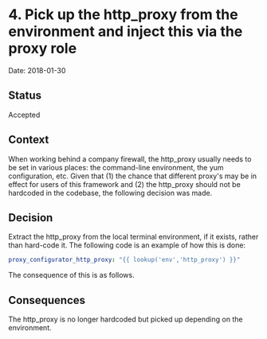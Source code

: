# 4. Pick up the http_proxy from the environment and inject this via the proxy role

Date: 2018-01-30

## Status

Accepted

## Context

When working behind a company firewall, the http_proxy usually needs to be set in various places:  the command-line environment, the yum configuration, etc.  Given that (1) the chance that different proxy's may be in effect for users of this framework and (2) the http_proxy should not be hardcoded in the codebase, the following decision was made.

## Decision

Extract the http_proxy from the local terminal environment, if it exists, rather than hard-code it.  The following code is an example of how this is done:

```yaml
proxy_configurator_http_proxy: "{{ lookup('env','http_proxy') }}"
```

The consequence of this is as follows.

## Consequences

The http_proxy is no longer hardcoded but picked up depending on the environment.
